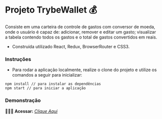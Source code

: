 # Projeto TrybeWallet 💰

Consiste em uma carteira de controle de gastos com conversor de moeda, onde o usuário é capaz de: adicionar, remover e editar um gasto; visualizar a tabela contendo todos os gastos e o total de gastos convertidos em reais.

* Construída utilizado React, Redux, BrowserRouter e CSS3.

### Instruções

- Para rodar a aplicação localmente, realize o clone do projeto e utilize os comandos a seguir para inicializar:

```
npm install // para instalar as dependências
npm start // para iniciar a aplicação
```

### Demonstração

👨🏻‍💻 **Acessar:** _[Clique Aqui](https://wallet-kappa-pearl.vercel.app/)_

